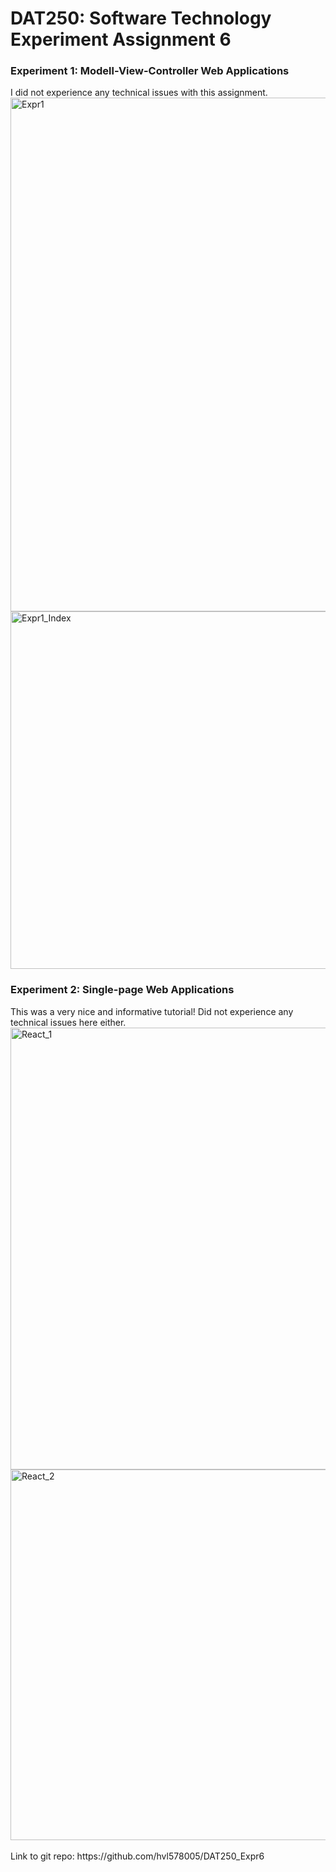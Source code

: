 <h1>DAT250: Software Technology Experiment Assignment 6</h1>
<h3>Experiment 1: Modell-View-Controller Web Applications</h3>
I did not experience any technical issues with this assignment.
<img width="822" alt="Expr1" src="https://user-images.githubusercontent.com/42602758/136195873-15699500-0764-4022-935b-1af9b1614abb.png">
<img width="572" alt="Expr1_Index" src="https://user-images.githubusercontent.com/42602758/136196018-644ebf4f-1000-4794-b455-3dba266d82a3.png">

<h3>Experiment 2: Single-page Web Applications</h3>
This was a very nice and informative tutorial! Did not experience any technical issues here either.
<img width="707" alt="React_1" src="https://user-images.githubusercontent.com/42602758/136196025-f9bf7dda-5228-4f98-a282-a333f1efc9d2.png">
<img width="593" alt="React_2" src="https://user-images.githubusercontent.com/42602758/136196038-68ea7f93-6aac-4f02-881b-c40b5c9f470c.png">
<br><br>Link to git repo: https://github.com/hvl578005/DAT250_Expr6
